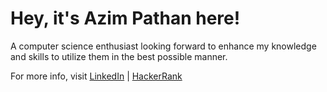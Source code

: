 <!--
**AzimPathan/AzimPathan** is a ✨ _special_ ✨ repository because its `README.md` (this file) appears on your GitHub profile.

Here are some ideas to get you started:

- 🔭 I’m currently working on ...
- 🌱 I’m currently learning ...
- 👯 I’m looking to collaborate on ...
- 🤔 I’m looking for help with ...
- 💬 Ask me about ...
- 📫 How to reach me: ...
- 😄 Pronouns: ...
- ⚡ Fun fact: ...
-->

# Hey, it's Azim Pathan here!
A computer science enthusiast looking forward to enhance my knowledge and skills to utilize them in the best possible manner.

For more info, visit [LinkedIn](https://www.linkedin.com/in/azim-pathan-7a8p6/) | [HackerRank](https://www.hackerrank.com/azimpathan7)

